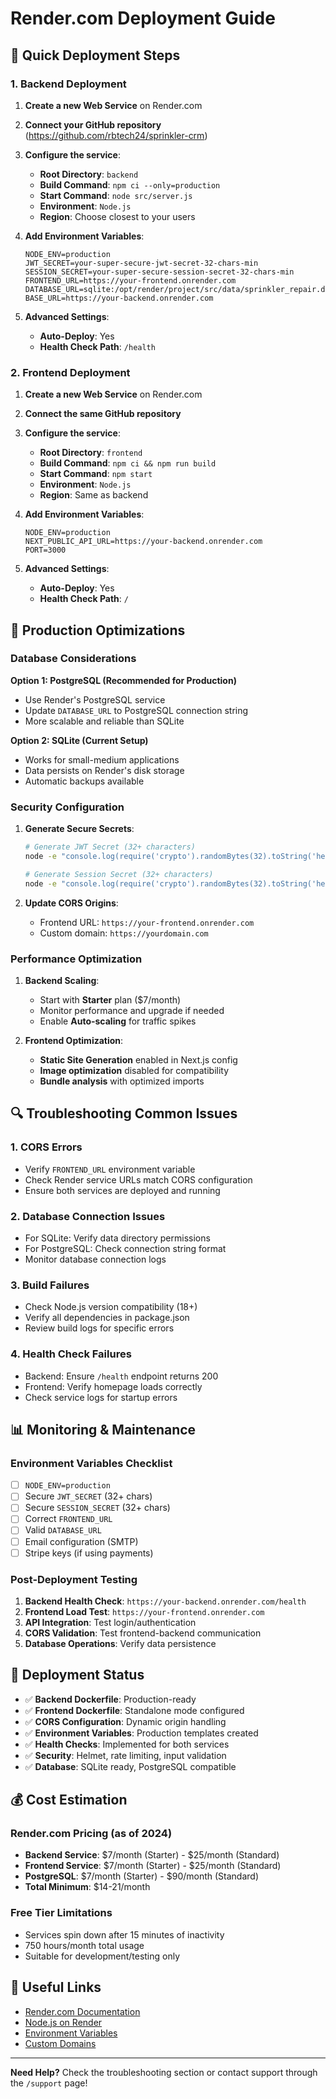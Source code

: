 # Render.com Deployment Guide

## 🚀 Quick Deployment Steps

### 1. Backend Deployment

1. **Create a new Web Service** on Render.com
2. **Connect your GitHub repository** (https://github.com/rbtech24/sprinkler-crm)
3. **Configure the service**:
   - **Root Directory**: `backend`
   - **Build Command**: `npm ci --only=production`
   - **Start Command**: `node src/server.js`
   - **Environment**: `Node.js`
   - **Region**: Choose closest to your users

4. **Add Environment Variables**:
   ```
   NODE_ENV=production
   JWT_SECRET=your-super-secure-jwt-secret-32-chars-min
   SESSION_SECRET=your-super-secure-session-secret-32-chars-min
   FRONTEND_URL=https://your-frontend.onrender.com
   DATABASE_URL=sqlite:/opt/render/project/src/data/sprinkler_repair.db
   BASE_URL=https://your-backend.onrender.com
   ```

5. **Advanced Settings**:
   - **Auto-Deploy**: Yes
   - **Health Check Path**: `/health`

### 2. Frontend Deployment

1. **Create a new Web Service** on Render.com
2. **Connect the same GitHub repository**
3. **Configure the service**:
   - **Root Directory**: `frontend`
   - **Build Command**: `npm ci && npm run build`
   - **Start Command**: `npm start`
   - **Environment**: `Node.js`
   - **Region**: Same as backend

4. **Add Environment Variables**:
   ```
   NODE_ENV=production
   NEXT_PUBLIC_API_URL=https://your-backend.onrender.com
   PORT=3000
   ```

5. **Advanced Settings**:
   - **Auto-Deploy**: Yes
   - **Health Check Path**: `/`

## 🔧 Production Optimizations

### Database Considerations

**Option 1: PostgreSQL (Recommended for Production)**
- Use Render's PostgreSQL service
- Update `DATABASE_URL` to PostgreSQL connection string
- More scalable and reliable than SQLite

**Option 2: SQLite (Current Setup)**
- Works for small-medium applications
- Data persists on Render's disk storage
- Automatic backups available

### Security Configuration

1. **Generate Secure Secrets**:
   ```bash
   # Generate JWT Secret (32+ characters)
   node -e "console.log(require('crypto').randomBytes(32).toString('hex'))"
   
   # Generate Session Secret (32+ characters)  
   node -e "console.log(require('crypto').randomBytes(32).toString('hex'))"
   ```

2. **Update CORS Origins**:
   - Frontend URL: `https://your-frontend.onrender.com`
   - Custom domain: `https://yourdomain.com`

### Performance Optimization

1. **Backend Scaling**:
   - Start with **Starter** plan ($7/month)
   - Monitor performance and upgrade if needed
   - Enable **Auto-scaling** for traffic spikes

2. **Frontend Optimization**:
   - **Static Site Generation** enabled in Next.js config
   - **Image optimization** disabled for compatibility
   - **Bundle analysis** with optimized imports

## 🔍 Troubleshooting Common Issues

### 1. CORS Errors
- Verify `FRONTEND_URL` environment variable
- Check Render service URLs match CORS configuration
- Ensure both services are deployed and running

### 2. Database Connection Issues
- For SQLite: Verify data directory permissions
- For PostgreSQL: Check connection string format
- Monitor database connection logs

### 3. Build Failures
- Check Node.js version compatibility (18+)
- Verify all dependencies in package.json
- Review build logs for specific errors

### 4. Health Check Failures
- Backend: Ensure `/health` endpoint returns 200
- Frontend: Verify homepage loads correctly
- Check service logs for startup errors

## 📊 Monitoring & Maintenance

### Environment Variables Checklist
- [ ] `NODE_ENV=production`
- [ ] Secure `JWT_SECRET` (32+ chars)
- [ ] Secure `SESSION_SECRET` (32+ chars)
- [ ] Correct `FRONTEND_URL`
- [ ] Valid `DATABASE_URL`
- [ ] Email configuration (SMTP)
- [ ] Stripe keys (if using payments)

### Post-Deployment Testing
1. **Backend Health Check**: `https://your-backend.onrender.com/health`
2. **Frontend Load Test**: `https://your-frontend.onrender.com`
3. **API Integration**: Test login/authentication
4. **CORS Validation**: Test frontend-backend communication
5. **Database Operations**: Verify data persistence

## 🚦 Deployment Status

- ✅ **Backend Dockerfile**: Production-ready
- ✅ **Frontend Dockerfile**: Standalone mode configured
- ✅ **CORS Configuration**: Dynamic origin handling
- ✅ **Environment Variables**: Production templates created
- ✅ **Health Checks**: Implemented for both services
- ✅ **Security**: Helmet, rate limiting, input validation
- ✅ **Database**: SQLite ready, PostgreSQL compatible

## 💰 Cost Estimation

### Render.com Pricing (as of 2024)
- **Backend Service**: $7/month (Starter) - $25/month (Standard)
- **Frontend Service**: $7/month (Starter) - $25/month (Standard)
- **PostgreSQL**: $7/month (Starter) - $90/month (Standard)
- **Total Minimum**: $14-21/month

### Free Tier Limitations
- Services spin down after 15 minutes of inactivity
- 750 hours/month total usage
- Suitable for development/testing only

## 🔗 Useful Links
- [Render.com Documentation](https://render.com/docs)
- [Node.js on Render](https://render.com/docs/node-express-app)
- [Environment Variables](https://render.com/docs/environment-variables)
- [Custom Domains](https://render.com/docs/custom-domains)

---

**Need Help?** Check the troubleshooting section or contact support through the `/support` page!